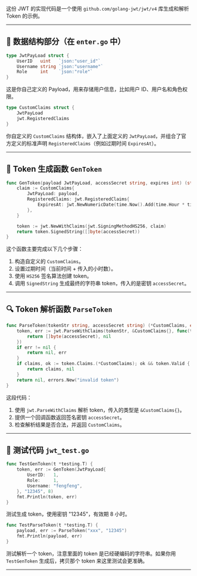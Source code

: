 这份 JWT 的实现代码是一个使用 `github.com/golang-jwt/jwt/v4` 库生成和解析 Token 的示例。

---

## 🧱 数据结构部分（在 `enter.go` 中）

```go
type JwtPayLoad struct {
	UserID   uint   `json:"user_id"`
	Username string `json:"username"`
	Role     int    `json:"role"`
}
```

这是你自己定义的 Payload，用来存储用户信息，比如用户 ID、用户名和角色权限。

```go
type CustomClaims struct {
	JwtPayLoad
	jwt.RegisteredClaims
}
```

你自定义的 `CustomClaims` 结构体，嵌入了上面定义的 `JwtPayLoad`，并组合了官方定义的标准声明 `RegisteredClaims`（例如过期时间 `ExpiresAt`）。

---

## 🔐 Token 生成函数 `GenToken`

```go
func GenToken(payload JwtPayLoad, accessSecret string, expires int) (string, error) {
	claim := CustomClaims{
		JwtPayLoad: payload,
		RegisteredClaims: jwt.RegisteredClaims{
			ExpiresAt: jwt.NewNumericDate(time.Now().Add(time.Hour * time.Duration(expires))),
		},
	}

	token := jwt.NewWithClaims(jwt.SigningMethodHS256, claim)
	return token.SignedString([]byte(accessSecret))
}
```

这个函数主要完成以下几个步骤：

1. 构造自定义的 `CustomClaims`。
2. 设置过期时间（当前时间 + 传入的小时数）。
3. 使用 `HS256` 签名算法创建 token。
4. 调用 `SignedString` 生成最终的字符串 token，传入的是密钥 `accessSecret`。

---

## 🔍 Token 解析函数 `ParseToken`

```go
func ParseToken(tokenStr string, accessSecret string) (*CustomClaims, error) {
	token, err := jwt.ParseWithClaims(tokenStr, &CustomClaims{}, func(token *jwt.Token) (interface{}, error) {
		return []byte(accessSecret), nil
	})
	if err != nil {
		return nil, err
	}
	if claims, ok := token.Claims.(*CustomClaims); ok && token.Valid {
		return claims, nil
	}
	return nil, errors.New("invalid token")
}
```

这段代码：

1. 使用 `jwt.ParseWithClaims` 解析 token，传入的类型是 `&CustomClaims{}`。
2. 提供一个回调函数返回签名密钥 `accessSecret`。
3. 检查解析结果是否合法，并返回 `CustomClaims`。

---

## 🧪 测试代码 `jwt_test.go`

```go
func TestGenToken(t *testing.T) {
	token, err := GenToken(JwtPayLoad{
		UserID:   1,
		Role:     1,
		Username: "fengfeng",
	}, "12345", 8)
	fmt.Println(token, err)
}
```

测试生成 token，使用密钥 "12345"，有效期 8 小时。

```go
func TestParseToken(t *testing.T) {
	payload, err := ParseToken("xxx", "12345")
	fmt.Println(payload, err)
}
```

测试解析一个 token，注意里面的 token 是已经硬编码的字符串。如果你用 `TestGenToken` 生成后，拷贝那个 token 来这里测试会更准确。

---
